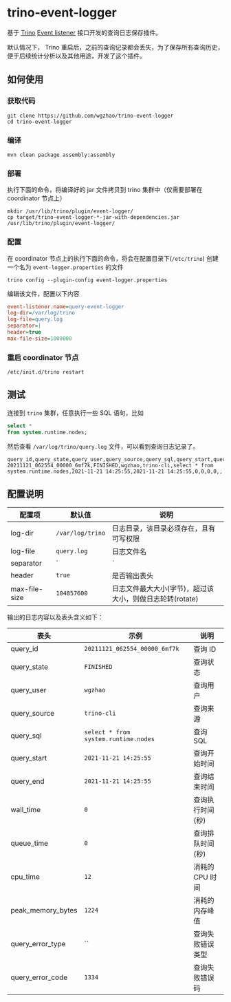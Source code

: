 # trino-event-logger

基于 [Trino](https://trino.io) [Event listener](https://trino.io/docs/current/develop/event-listener.html) 接口开发的查询日志保存插件。

默认情况下， Trino 重启后，之前的查询记录都会丢失，为了保存所有查询历史，便于后续统计分析以及其他用途，开发了这个插件。

## 如何使用

### 获取代码

 ```shell
 git clone https://github.com/wgzhao/trino-event-logger
 cd trino-event-logger
 ```

### 编译

```shell
mvn clean package assembly:assembly
```

### 部署

执行下面的命令，将编译好的 jar 文件拷贝到 trino 集群中（仅需要部署在 coordinator 节点上）

 ```shell
 mkdir /usr/lib/trino/plugin/event-logger/
 cp target/trino-event-logger-*-jar-with-dependencies.jar /usr/lib/trino/plugin/event-logger/
 ```

### 配置

在 coordinator 节点上的执行下面的命令，将会在配置目录下(`/etc/trino`) 创建一个名为 `event-logger.properties` 的文件

 ```shell
 trino config --plugin-config event-logger.properties
 ```

编辑该文件，配置以下内容

 ```ini
 event-listener.name=query-event-logger
 log-dir=/var/log/trino
 log-file=query.log
 separator=|
 header=true
 max-file-size=1000000
 ```

### 重启 coordinator 节点

 ```shell
/etc/init.d/trino restart
 ```

## 测试

连接到 `trino` 集群，任意执行一些 SQL 语句，比如

```sql
select *
from system.runtime.nodes;
```

然后查看 `/var/log/trino/query.log` 文件，可以看到查询日志记录了。

```csv
query_id,query_state,query_user,query_source,query_sql,query_start,query_end,wall_time,queue_time,cpu_time,peak_memory_bytes,query_error_type,query_error_code
20211121_062554_00000_6mf7k,FINISHED,wgzhao,trino-cli,select * from system.runtime.nodes,2021-11-21 14:25:55,2021-11-21 14:25:55,0,0,0,0,,
```

## 配置说明

| 配置项    | 默认值    | 说明            |
|-----------|----------|----------------|
| log-dir   | `/var/log/trino` | 日志目录，该目录必须存在，且有可写权限    |
| log-file  | `query.log`    | 日志文件名   |
| separator | `|`            | 字段分隔符         |
| header    | `true`         | 是否输出表头 |
| max-file-size | `104857600`    | 日志文件最大大小(字节)，超过该大小，则做日志轮转(rotate) |

输出的日志内容以及表头含义如下：

| 表头  | 示例   | 说明    |
|--------|--------|-------------|
| query_id | `20211121_062554_00000_6mf7k` | 查询 ID |
| query_state | `FINISHED` | 查询状态 |
| query_user | `wgzhao` | 查询用户 |
| query_source | `trino-cli` | 查询来源 |
| query_sql | `select * from system.runtime.nodes` | 查询 SQL |
| query_start | `2021-11-21 14:25:55` | 查询开始时间 |
| query_end | `2021-11-21 14:25:55` | 查询结束时间 |
| wall_time | `0` | 查询执行时间(秒) |
| queue_time | `0` | 查询排队时间(秒) |
| cpu_time | `12` | 消耗的 CPU 时间 |
| peak_memory_bytes | `1224` | 消耗的内存峰值 |
| query_error_type | ``  | 查询失败错误类型  |
| query_error_code | `1334` | 查询失败错误码 |

